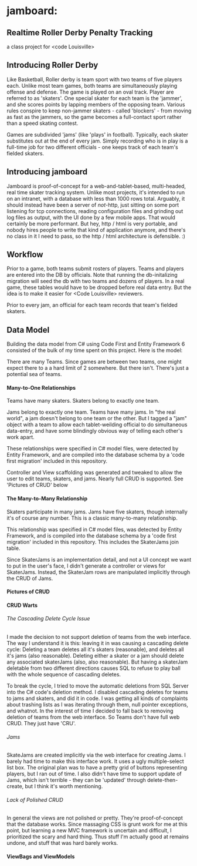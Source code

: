 # jamboard:
## Realtime Roller Derby Penalty Tracking 
a class project for &lt;code Louisville&gt;

## Introducing Roller Derby

Like Basketball, Roller derby is team sport with two teams of five players each. Unlike most team games, both teams are simultaneously playing offense and defense. The game is played on an oval track. Player are referred to as 'skaters'. One special skater for each team is the 'jammer', and she scores points by lapping members of the opposing team. Various rules conspire to keep non-jammer skaters - called 'blockers' - from moving as fast as the jammers, so the game becomes a full-contact sport rather than a speed skating contest. 

Games are subdivided 'jams' (like 'plays' in football). Typically, each skater substitutes out at the end of every jam.  Simply recording who is in play is a full-time job for two different officials - one keeps track of each team's fielded skaters. 

## Introducing jamboard

Jamboard is proof-of-concept for a web-and-tablet-based, multi-headed, real time skater tracking system. Unlike most projects, it's intended to run on an intranet, with a database with less than 1000 rows total. Arguably, it should instead have been a server of _not_-http, just sitting on some port listening for tcp connections, reading configuration files and grinding out log files as output, with the UI done by a few mobile apps. That would certainly be more performant. But hey, http / html is very portable, and nobody hires people to write that kind of application anymore, and there's no class in it I need to pass, so the http / html architecture is defensible. :)

## Workflow

Prior to a game, both teams submit rosters of players. Teams and players are entered into the DB by officials. Note that running the db-initalizing migration will seed the db with two teams and dozens of players. In a real game, these tables would have to be dropped before real data entry. But the idea is to make it easier for &lt;Code Louisville&gt; reviewers. 

Prior to every jam, an official for each team records that team's fielded skaters.

## Data Model

Building the data model from C# using Code First and Entity Framework 6 consisted of the bulk of my time spent on this project. Here is the model:

There are many Teams. Since games are between two teams, one might expect there to a a hard limit of 2 somewhere. But there isn't. There's just a potential sea of teams. 

#### Many-to-One Relationships

Teams have many skaters. Skaters belong to exactly one team. 

Jams belong to exactly one team. Teams have many jams. In "the real world", a jam doesn't belong to one team or the other. But I tagged a "jam" object with a team to allow each tablet-weilding official to do simultaneous data-entry, and have some blindingly obvious way of telling each other's work apart. 

These relationships were specified in C# model files, were detected by Entity Framework, and are compiled into the database schema by a 'code first migration' included in this repository. 

Controller and View scaffolding was generated and tweaked to allow the user to edit teams, skaters, and jams. Nearly full CRUD is supported. See 'Pictures of CRUD' below

#### The Many-to-Many Relationship

Skaters participate in many jams. Jams have five skaters, though internally it's of course any number. This is a classic many-to-many relationship. 

This relationship was specified in C# model files, was detected by Entity Framework, and is compiled into the database schema by a 'code first migration' included in this repository. This includes the SkaterJams join table. 

Since SkaterJams is an implementation detail, and not a UI concept we want to put in the user's face, I didn't generate a controller or views for SkaterJams. Instead, the SkaterJam rows are manipulated implicitly through the CRUD of Jams. 


#### Pictures of CRUD


#### CRUD Warts

###### The Cascading Delete Cycle Issue

I made the decision to not support deletion of teams from the web interface. The way I understand it is this: leaving it in was causing a cascading delete cycle: Deleting a team deletes all it's skaters (reasonable), and deletes all it's jams (also reasonable). Deleting either a skater or a jam should delete any associated skaterJams (also, also reasonable). But having a skaterJam deletable from two different directions causes SQL to refuse to play ball with the whole sequence of cascading deletes.

To break the cycle, I tried to move the automatic deletions from SQL Server into the C# code's deletion method. I disabled cascading deletes for teams to jams and skaters, and did it in code. I was getting all kinds of complaints about trashing lists as I was iterating through them, null pointer exceptions, and whatnot. In the interest of time I decided to fall back to removing deletion of teams from the web interface. So Teams don't have full web CRUD. They just have 'CRU'. 

###### Jams
SkateJams are created implicitly via the web interface for creating Jams. I barely had time to make this interface work. It uses a ugly multiple-select list box. The original plan was to have a pretty grid of buttons representing players, but I ran out of time. I also didn't have time to support update of Jams, which isn't terrible - they can be 'updated' through delete-then-create, but I think it's worth mentioning. 

###### Lack of Polished CRUD
In general the views are not polished or pretty. They're proof-of-concept that the database works. Since massaging CSS is grunt work for me at this point, but learning a new MVC framework is uncertain and difficult, I prioritized the scary and hard thing. Thus stuff I'm actually good at remains undone, and stuff that was hard barely works.


#### ViewBags and ViewModels
